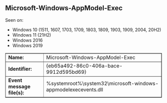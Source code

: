 ## Microsoft-Windows-AppModel-Exec

Seen on:
* Windows 10 (1511, 1607, 1703, 1709, 1803, 1809, 1903, 1909, 2004, 20H2)
* Windows 11 (21H2)
* Windows 2016
* Windows 2019

<table border="1" class="docutils">
  <tbody>
    <tr>
      <td><b>Name:</b></td>
      <td>Microsoft-Windows-AppModel-Exec</td>
    </tr>
    <tr>
      <td><b>Identifier:</b></td>
      <td>{eb65a492-86c0-406a-bace-9912d595bd69}</td>
    </tr>
    <tr>
      <td><b>Event message file(s):</b></td>
      <td>%systemroot%\system32\microsoft-windows-appmodelexecevents.dll</td>
    </tr>
  </tbody>
</table>

&nbsp;

